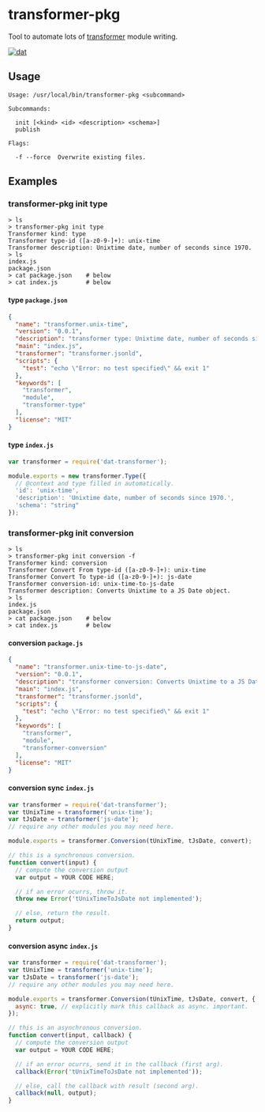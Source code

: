 # transformer-pkg

Tool to automate lots of [transformer](http://github.com/jbenet/transformer) module writing.

[![dat](http://img.shields.io/badge/Development%20sponsored%20by-dat-green.svg?style=flat)](http://dat-data.com)

## Usage

```
Usage: /usr/local/bin/transformer-pkg <subcommand>

Subcommands:

  init [<kind> <id> <description> <schema>]
  publish

Flags:

  -f --force  Overwrite existing files.
```

## Examples

### transformer-pkg init type

```
> ls
> transformer-pkg init type
Transformer kind: type
Transformer type-id ([a-z0-9-]+): unix-time
Transformer description: Unixtime date, number of seconds since 1970.
> ls
index.js
package.json
> cat package.json    # below
> cat index.js        # below
```

#### type `package.json`

```json
{
  "name": "transformer.unix-time",
  "version": "0.0.1",
  "description": "transformer type: Unixtime date, number of seconds since 1970.",
  "main": "index.js",
  "transformer": "transformer.jsonld",
  "scripts": {
    "test": "echo \"Error: no test specified\" && exit 1"
  },
  "keywords": [
    "transformer",
    "module",
    "transformer-type"
  ],
  "license": "MIT"
}
```

#### type `index.js`

```js
var transformer = require('dat-transformer');

module.exports = new transformer.Type({
  // @context and type filled in automatically.
  'id': 'unix-time',
  'description': 'Unixtime date, number of seconds since 1970.',
  'schema': "string"
});
```

### transformer-pkg init conversion

```
> ls
> transformer-pkg init conversion -f
Transformer kind: conversion
Transformer Convert From type-id ([a-z0-9-]+): unix-time
Transformer Convert To type-id ([a-z0-9-]+): js-date
Transformer conversion-id: unix-time-to-js-date
Transformer description: Converts Unixtime to a JS Date object.
> ls
index.js
package.json
> cat package.json    # below
> cat index.js        # below
```

#### conversion `package.js`

```json
{
  "name": "transformer.unix-time-to-js-date",
  "version": "0.0.1",
  "description": "transformer conversion: Converts Unixtime to a JS Date object.",
  "main": "index.js",
  "transformer": "transformer.jsonld",
  "scripts": {
    "test": "echo \"Error: no test specified\" && exit 1"
  },
  "keywords": [
    "transformer",
    "module",
    "transformer-conversion"
  ],
  "license": "MIT"
}
```

#### conversion sync `index.js`

```js
var transformer = require('dat-transformer');
var tUnixTime = transformer('unix-time');
var tJsDate = transformer('js-date');
// require any other modules you may need here.

module.exports = transformer.Conversion(tUnixTime, tJsDate, convert);

// this is a synchronous conversion.
function convert(input) {
  // compute the conversion output
  var output = YOUR CODE HERE;

  // if an error ocurrs, throw it.
  throw new Error('tUnixTimeToJsDate not implemented');

  // else, return the result.
  return output;
}
```

#### conversion async `index.js`

```js
var transformer = require('dat-transformer');
var tUnixTime = transformer('unix-time');
var tJsDate = transformer('js-date');
// require any other modules you may need here.

module.exports = transformer.Conversion(tUnixTime, tJsDate, convert, {
  async: true, // explicitly mark this callback as async. important.
});

// this is an asynchronous conversion.
function convert(input, callback) {
  // compute the conversion output
  var output = YOUR CODE HERE;

  // if an error ocurrs, send it in the callback (first arg).
  callback(Error('tUnixTimeToJsDate not implemented'));

  // else, call the callback with result (second arg).
  callback(null, output);
}
```
